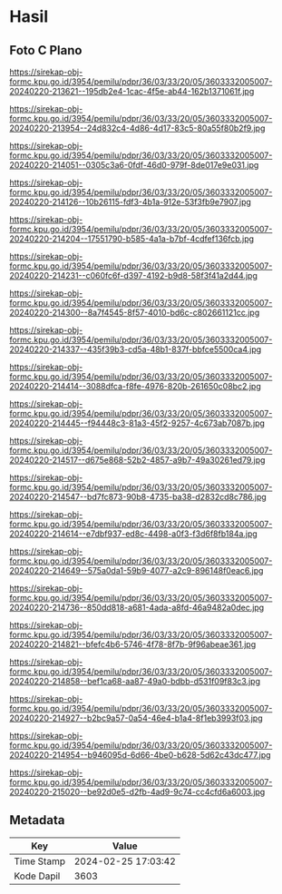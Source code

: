 # Hasil

## Foto C Plano

https://sirekap-obj-formc.kpu.go.id/3954/pemilu/pdpr/36/03/33/20/05/3603332005007-20240220-213621--195db2e4-1cac-4f5e-ab44-162b1371061f.jpg

https://sirekap-obj-formc.kpu.go.id/3954/pemilu/pdpr/36/03/33/20/05/3603332005007-20240220-213954--24d832c4-4d86-4d17-83c5-80a55f80b2f9.jpg

https://sirekap-obj-formc.kpu.go.id/3954/pemilu/pdpr/36/03/33/20/05/3603332005007-20240220-214051--0305c3a6-0fdf-46d0-979f-8de017e9e031.jpg

https://sirekap-obj-formc.kpu.go.id/3954/pemilu/pdpr/36/03/33/20/05/3603332005007-20240220-214126--10b26115-fdf3-4b1a-912e-53f3fb9e7907.jpg

https://sirekap-obj-formc.kpu.go.id/3954/pemilu/pdpr/36/03/33/20/05/3603332005007-20240220-214204--17551790-b585-4a1a-b7bf-4cdfef136fcb.jpg

https://sirekap-obj-formc.kpu.go.id/3954/pemilu/pdpr/36/03/33/20/05/3603332005007-20240220-214231--c060fc6f-d397-4192-b9d8-58f3f41a2d44.jpg

https://sirekap-obj-formc.kpu.go.id/3954/pemilu/pdpr/36/03/33/20/05/3603332005007-20240220-214300--8a7f4545-8f57-4010-bd6c-c802661121cc.jpg

https://sirekap-obj-formc.kpu.go.id/3954/pemilu/pdpr/36/03/33/20/05/3603332005007-20240220-214337--435f39b3-cd5a-48b1-837f-bbfce5500ca4.jpg

https://sirekap-obj-formc.kpu.go.id/3954/pemilu/pdpr/36/03/33/20/05/3603332005007-20240220-214414--3088dfca-f8fe-4976-820b-261650c08bc2.jpg

https://sirekap-obj-formc.kpu.go.id/3954/pemilu/pdpr/36/03/33/20/05/3603332005007-20240220-214445--f94448c3-81a3-45f2-9257-4c673ab7087b.jpg

https://sirekap-obj-formc.kpu.go.id/3954/pemilu/pdpr/36/03/33/20/05/3603332005007-20240220-214517--d675e868-52b2-4857-a9b7-49a30261ed79.jpg

https://sirekap-obj-formc.kpu.go.id/3954/pemilu/pdpr/36/03/33/20/05/3603332005007-20240220-214547--bd7fc873-90b8-4735-ba38-d2832cd8c786.jpg

https://sirekap-obj-formc.kpu.go.id/3954/pemilu/pdpr/36/03/33/20/05/3603332005007-20240220-214614--e7dbf937-ed8c-4498-a0f3-f3d6f8fb184a.jpg

https://sirekap-obj-formc.kpu.go.id/3954/pemilu/pdpr/36/03/33/20/05/3603332005007-20240220-214649--575a0da1-59b9-4077-a2c9-896148f0eac6.jpg

https://sirekap-obj-formc.kpu.go.id/3954/pemilu/pdpr/36/03/33/20/05/3603332005007-20240220-214736--850dd818-a681-4ada-a8fd-46a9482a0dec.jpg

https://sirekap-obj-formc.kpu.go.id/3954/pemilu/pdpr/36/03/33/20/05/3603332005007-20240220-214821--bfefc4b6-5746-4f78-8f7b-9f96abeae361.jpg

https://sirekap-obj-formc.kpu.go.id/3954/pemilu/pdpr/36/03/33/20/05/3603332005007-20240220-214858--bef1ca68-aa87-49a0-bdbb-d531f09f83c3.jpg

https://sirekap-obj-formc.kpu.go.id/3954/pemilu/pdpr/36/03/33/20/05/3603332005007-20240220-214927--b2bc9a57-0a54-46e4-b1a4-8f1eb3993f03.jpg

https://sirekap-obj-formc.kpu.go.id/3954/pemilu/pdpr/36/03/33/20/05/3603332005007-20240220-214954--b946095d-6d66-4be0-b628-5d62c43dc477.jpg

https://sirekap-obj-formc.kpu.go.id/3954/pemilu/pdpr/36/03/33/20/05/3603332005007-20240220-215020--be92d0e5-d2fb-4ad9-9c74-cc4cfd6a6003.jpg


## Metadata

| Key        | Value               |
| ---------- | ------------------- |
| Time Stamp | 2024-02-25 17:03:42 |
| Kode Dapil | 3603                |



